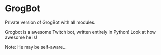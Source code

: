 # GrogBot
Private version of GrogBot with all modules.

Grogbot is a awesome Twitch bot, written entirely in Python! Look at how awesome he is!

Note: He may be self-aware...
